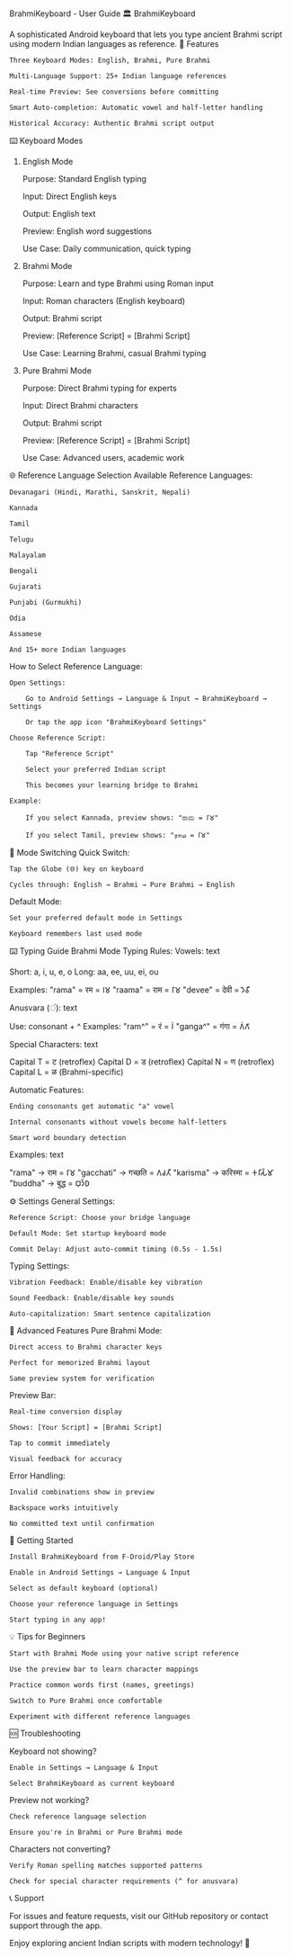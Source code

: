 BrahmiKeyboard - User Guide
🏛️ BrahmiKeyboard

A sophisticated Android keyboard that lets you type ancient Brahmi script using modern Indian languages as reference.
🎯 Features

    Three Keyboard Modes: English, Brahmi, Pure Brahmi

    Multi-Language Support: 25+ Indian language references

    Real-time Preview: See conversions before committing

    Smart Auto-completion: Automatic vowel and half-letter handling

    Historical Accuracy: Authentic Brahmi script output

⌨️ Keyboard Modes
1. English Mode

    Purpose: Standard English typing

    Input: Direct English keys

    Output: English text

    Preview: English word suggestions

    Use Case: Daily communication, quick typing

2. Brahmi Mode

    Purpose: Learn and type Brahmi using Roman input

    Input: Roman characters (English keyboard)

    Output: Brahmi script

    Preview: [Reference Script] = [Brahmi Script]

    Use Case: Learning Brahmi, casual Brahmi typing

3. Pure Brahmi Mode

    Purpose: Direct Brahmi typing for experts

    Input: Direct Brahmi characters

    Output: Brahmi script

    Preview: [Reference Script] = [Brahmi Script]

    Use Case: Advanced users, academic work

🌐 Reference Language Selection
Available Reference Languages:

    Devanagari (Hindi, Marathi, Sanskrit, Nepali)

    Kannada

    Tamil

    Telugu

    Malayalam

    Bengali

    Gujarati

    Punjabi (Gurmukhi)

    Odia

    Assamese

    And 15+ more Indian languages

How to Select Reference Language:

    Open Settings:

        Go to Android Settings → Language & Input → BrahmiKeyboard → Settings

        Or tap the app icon "BrahmiKeyboard Settings"

    Choose Reference Script:

        Tap "Reference Script"

        Select your preferred Indian script

        This becomes your learning bridge to Brahmi

    Example:

        If you select Kannada, preview shows: "ರಾಮ = 𑀭𑀸𑀫"

        If you select Tamil, preview shows: "ராம = 𑀭𑀸𑀫"

🔄 Mode Switching
Quick Switch:

    Tap the Globe (🌐) key on keyboard

    Cycles through: English → Brahmi → Pure Brahmi → English

Default Mode:

    Set your preferred default mode in Settings

    Keyboard remembers last used mode

⌨️ Typing Guide
Brahmi Mode Typing Rules:
Vowels:
text

Short: a, i, u, e, o
Long:  aa, ee, uu, ei, ou

Examples:
"rama" = रम = 𑀭𑀫
"raama" = राम = 𑀭𑀸𑀫
"devee" = देवी = 𑀤𑁂𑀯𑀻

Anusvara (ं):
text

Use: consonant + ^
Examples:
"ram^" = रं = 𑀭𑀁
"ganga^" = गंगा = 𑀕𑀁𑀕𑀸

Special Characters:
text

Capital T = ट (retroflex)
Capital D = ड (retroflex) 
Capital N = ण (retroflex)
Capital L = ळ (Brahmi-specific)

Automatic Features:

    Ending consonants get automatic "a" vowel

    Internal consonants without vowels become half-letters

    Smart word boundary detection

Examples:
text

"rama"    → राम = 𑀭𑀸𑀫
"gacchati" → गच्छति = 𑀕𑀘𑀢𑀻
"karisma" → करिस्मा = 𑀓𑀭𑀺𑀲𑁆𑀫𑀸
"buddha"  → बुद्ध = 𑀩𑀼𑀤𑁆𑀥

⚙️ Settings
General Settings:

    Reference Script: Choose your bridge language

    Default Mode: Set startup keyboard mode

    Commit Delay: Adjust auto-commit timing (0.5s - 1.5s)

Typing Settings:

    Vibration Feedback: Enable/disable key vibration

    Sound Feedback: Enable/disable key sounds

    Auto-capitalization: Smart sentence capitalization

🔧 Advanced Features
Pure Brahmi Mode:

    Direct access to Brahmi character keys

    Perfect for memorized Brahmi layout

    Same preview system for verification

Preview Bar:

    Real-time conversion display

    Shows: [Your Script] = [Brahmi Script]

    Tap to commit immediately

    Visual feedback for accuracy

Error Handling:

    Invalid combinations show in preview

    Backspace works intuitively

    No committed text until confirmation

🚀 Getting Started

    Install BrahmiKeyboard from F-Droid/Play Store

    Enable in Android Settings → Language & Input

    Select as default keyboard (optional)

    Choose your reference language in Settings

    Start typing in any app!

💡 Tips for Beginners

    Start with Brahmi Mode using your native script reference

    Use the preview bar to learn character mappings

    Practice common words first (names, greetings)

    Switch to Pure Brahmi once comfortable

    Experiment with different reference languages

🆘 Troubleshooting

Keyboard not showing?

    Enable in Settings → Language & Input

    Select BrahmiKeyboard as current keyboard

Preview not working?

    Check reference language selection

    Ensure you're in Brahmi or Pure Brahmi mode

Characters not converting?

    Verify Roman spelling matches supported patterns

    Check for special character requirements (^ for anusvara)

📞 Support

For issues and feature requests, visit our GitHub repository or contact support through the app.

Enjoy exploring ancient Indian scripts with modern technology! 🎉
